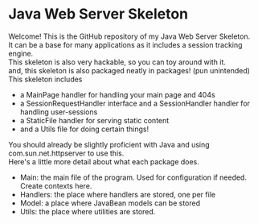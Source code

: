 # Java Web Server Skeleton
Welcome! This is the GitHub repository of my Java Web Server Skeleton.  
It can be a base for many applications as it includes a session tracking engine.  
This skeleton is also very hackable, so you can toy around with it.  
and, this skeleton is also packaged neatly in packages! (pun unintended)  
This skeleton includes
- a MainPage handler for handling your main page and 404s
- a SessionRequestHandler interface and a SessionHandler handler for handling user-sessions
- a StaticFile handler for serving static content
- and a Utils file for doing certain things!  

You should already be slightly proficient with Java and using com.sun.net.httpserver to use this.  
Here's a little more detail about what each package does.
- Main: the main file of the program. Used for configuration if needed. Create contexts here.
- Handlers: the place where handlers are stored, one per file
- Model: a place where JavaBean models can be stored
- Utils: the place where utilities are stored.
